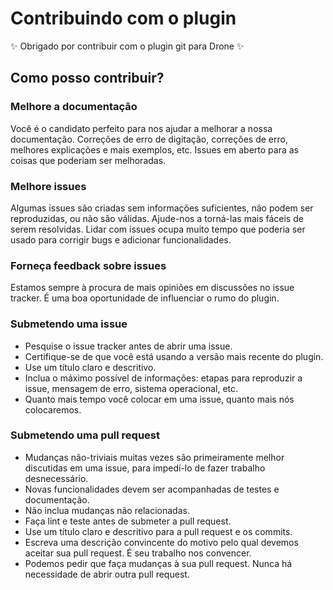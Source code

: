 # Contribuindo com o plugin

✨ Obrigado por contribuir com o plugin git para Drone ✨

## Como posso contribuir?

### Melhore a documentação

Você é o candidato perfeito para nos ajudar a melhorar a nossa documentação. Correções de erro de digitação, correções de erro, melhores explicações e mais exemplos, etc. Issues em aberto para as coisas que poderiam ser melhoradas. 
### Melhore issues

Algumas issues são criadas sem informações suficientes, não podem ser reproduzidas, ou não são válidas. Ajude-nos a torná-las mais fáceis de serem resolvidas. Lidar com issues ocupa muito tempo que poderia ser usado para corrigir bugs e adicionar funcionalidades.

### Forneça feedback sobre issues

Estamos sempre à procura de mais opiniões em discussões no issue tracker. É uma boa oportunidade de influenciar o rumo do plugin.

### Submetendo uma issue

- Pesquise o issue tracker antes de abrir uma issue.
- Certifique-se de que você está usando a versão mais recente do plugin.
- Use um título claro e descritivo.
- Inclua o máximo possível de informações: etapas para reproduzir a issue, mensagem de erro, sistema operacional, etc.
- Quanto mais tempo você colocar em uma issue, quanto mais nós colocaremos.

### Submetendo uma pull request

- Mudanças não-triviais muitas vezes são primeiramente melhor discutidas em uma issue, para impedí-lo de fazer trabalho desnecessário.
- Novas funcionalidades devem ser acompanhadas de testes e documentação.
- Não inclua mudanças não relacionadas.
- Faça lint e teste antes de submeter a pull request.
- Use um título claro e descritivo para a pull request e os commits.
- Escreva uma descrição convincente do motivo pelo qual devemos aceitar sua pull request. É seu trabalho nos convencer. 
- Podemos pedir que faça mudanças à sua pull request. Nunca há necessidade de abrir outra pull request. 

